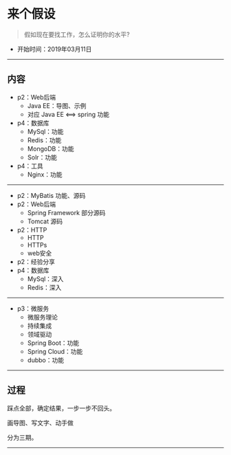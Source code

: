 #   来个假设

>   假如现在要找工作，怎么证明你的水平?

-   开始时间：2019年03月11日

----

##  内容
-   p2：Web后端
    -   Java EE：导图、示例
    -   对应 Java EE <==> spring 功能
-   p4：数据库
    -   MySql：功能
    -   Redis：功能
    -   MongoDB：功能
    -   Solr：功能
-   p4：工具
    -   Nginx：功能

----

-   p2：MyBatis 功能、源码
-   p2：Web后端
    -   Spring Framework 部分源码
    -   Tomcat 源码
-   p2：HTTP
    -   HTTP
    -   HTTPs
    -   web安全
-   p2：经验分享
-   p4：数据库
    -   MySql：深入
    -   Redis：深入

----

-   p3：微服务
    -   微服务理论
    -   持续集成
    -   领域驱动
    -   Spring Boot：功能
    -   Spring Cloud：功能
    -   dubbo：功能

----

##  过程

踩点全部，确定结果，一步一步不回头。

画导图、写文字、动手做

分为三期。


----
